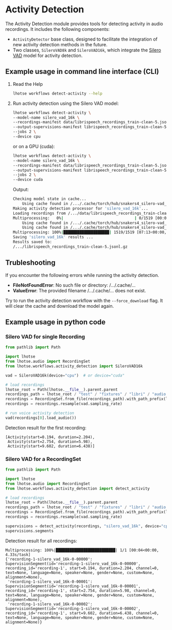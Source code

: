 # Activity Detection

The Activity Detection module provides tools for detecting activity in audio recordings. It includes the following components:

- `ActivityDetector` base class, designed to facilitate the integration of new activity detection methods in the future.
- Two classes, `SileroVAD8k` and `SileroVAD16k`, which integrate the [Silero VAD](https://github.com/snakers4/silero-vad) model for activity detection.



## Example usage in command line interface (CLI)

1. Read the Help

    ```bash
    lhotse workflows detect-activity --help
    ```

2. Run activity detection using the Silero VAD model:

    ```bash
    lhotse workflows detect-activity \
    --model-name silero_vad_16k \
    --recordings-manifest data/librispeech_recordings_train-clean-5.jsonl.gz \
    --output-supervisions-manifest librispeech_recordings_train-clean-5.jsonl.gz \
    --jobs 2 \
    --device cpu
    ```

    or on a GPU (cuda):

    ```bash
    lhotse workflows detect-activity \
    --model-name silero_vad_16k \
    --recordings-manifest data/librispeech_recordings_train-clean-5.jsonl.gz \
    --output-supervisions-manifest librispeech_recordings_train-clean-5.jsonl.gz \
    --jobs 2 \
    --device cuda
    ```

    Output:

    ```bash
    Checking model state in cache...
        Using cache found in /.../.cache/torch/hub/snakers4_silero-vad_master
    Making activity detection processor for 'silero_vad_16k'...
    Loading recordings from /.../data/librispeech_recordings_train-clean-5.jsonl.gz...
    Multiprocessing:   0%|                               | 0/1519 [00:00<?, ?task/s]
        Using cache found in /.../.cache/torch/hub/snakers4_silero-vad_master
        Using cache found in /.../.cache/torch/hub/snakers4_silero-vad_master
    Multiprocessing: 100%|████████████████████| 1519/1519 [07:13<00:00,  3.50task/s]
    Saving 'silero_vad_16k' results ...
    Results saved to:
    /.../librispeech_recordings_train-clean-5.jsonl.gz
    ```

## Trubleshooting

If you encounter the following errors while running the activity detection.

- **FileNotFoundError**: No such file or directory: /.../.cache/...
- **ValueError**: The provided filename /.../.cache/... does not exist.

Try to run the activity detection workflow with the `--force_download` flag. It will clear the cache and download the model again.


## Example usage in python code

### Silero VAD for single Recording

```python
from pathlib import Path

import lhotse
from lhotse.audio import RecordingSet
from lhotse.workflows.activity_detection import SileroVAD16k

vad = SileroVAD16k(device="cpu")  # or device="cuda"

# load recordings
lhotse_root = Path(lhotse.__file__).parent.parent
recordings_path = lhotse_root / "test" / "fixtures" / "libri" / "audio.json"
recordings = RecordingSet.from_file(recordings_path).with_path_prefix(lhotse_root)
recordings = recordings.resample(vad.sampling_rate)

# run voice activity detection
vad(recordings[0].load_audio())

```

Detection result for the first recording:

```
[Activity(start=0.194, duration=2.204),
 Activity(start=2.754, duration=5.98),
 Activity(start=9.602, duration=6.438)]
```

### Silero VAD for a RecordingSet

```python
from pathlib import Path

import lhotse
from lhotse.audio import RecordingSet
from lhotse.workflows.activity_detection import detect_activity

# load recordings
lhotse_root = Path(lhotse.__file__).parent.parent
recordings_path = lhotse_root / "test" / "fixtures" / "libri" / "audio.json"
recordings = RecordingSet.from_file(recordings_path).with_path_prefix(lhotse_root)
recordings = recordings.resample(vad.sampling_rate)

supervisions = detect_activity(recordings, "silero_vad_16k", device="cpu", verbose=True)
supervisions.segments
```

Detection result for all recordings:

```
Multiprocessing: 100%|██████████████████████████| 1/1 [00:04<00:00,  4.33s/task]
{'recording-1-silero_vad_16k-0-00000': SupervisionSegment(id='recording-1-silero_vad_16k-0-00000', recording_id='recording-1', start=0.194, duration=2.204, channel=0, text=None, language=None, speaker=None, gender=None, custom=None, alignment=None),
 'recording-1-silero_vad_16k-0-00001': SupervisionSegment(id='recording-1-silero_vad_16k-0-00001', recording_id='recording-1', start=2.754, duration=5.98, channel=0, text=None, language=None, speaker=None, gender=None, custom=None, alignment=None),
 'recording-1-silero_vad_16k-0-00002': SupervisionSegment(id='recording-1-silero_vad_16k-0-00002', recording_id='recording-1', start=9.602, duration=6.438, channel=0, text=None, language=None, speaker=None, gender=None, custom=None, alignment=None)}
```
